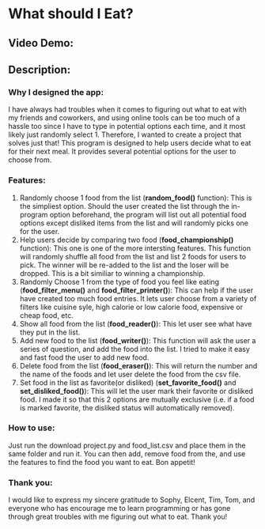 # What should I Eat?
## Video Demo:  <URL HERE>
## Description:
### Why I designed the app:
I have always had troubles when it comes to figuring out what to eat with my friends and coworkers, and using online tools can be too much of a hassle too since I have to type in potential options each time, and it most likely just randomly select 1. Therefore, I wanted to create a project that solves just that! This program is designed to help users decide what to eat for their next meal. It provides several potential options for the user to choose from.

### Features:
1. Randomly choose 1 food from the list (**random_food()** function): This is the simpliest option. Should the user created the list through the in-program option beforehand, the program will list out all potential food options except disliked items from the list and will randomly picks one for the user. 
2. Help users decide by comparing two food (**food_championship()** function): This one is one of the more intersting features. This function will randomly shuffle all food from the list and list 2 foods for users to pick. The winner will be re-added to the list and the loser will be dropped. This is a bit similiar to winning a championship.
3. Randomly Choose 1 from the type of food you feel like eating (**food_filter_menu()** and **food_filter_printer()**): This can help if the user have created too much food entries. It lets user choose from a variety of filters like cuisine syle, high calorie or low calorie food, expensive or cheap food, etc. 
4. Show all food from the list (**food_reader()**): This let user see what have they put in the list.
5. Add new food to the list (**food_writer()**): This function will ask the user a series of question, and add the food into the list. I tried to make it easy and fast food the user to add new food.
6. Delete food from the list (**food_eraser()**): This will return the number and the name of the foods and let user delete the food from the csv file.
7. Set food in the list as favorite(or disliked) (**set_favorite_food()** and **set_disliked_food()**): This will let the user mark their favorite or disliked food. I made it so that this 2 options are mutually exclusive (i.e. if a food is marked favorite, the disliked status will automatically removed). 

### How to use:
Just run the download project.py and food_list.csv and place them in the same folder and run it. You can then add, remove food from the, and use the features to find the food you want to eat. Bon appetit!

### Thank you:
I would like to express my sincere gratitude to Sophy, Elcent, Tim, Tom, and everyone who has encourage me to learn programming or has gone through great troubles with me figuring out what to eat. Thank you! 